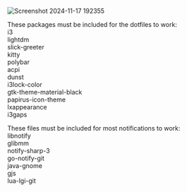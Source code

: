 
![Screenshot 2024-11-17 192355](https://github.com/user-attachments/assets/e4a116ce-9556-4574-8e62-8e90cdaf707f)

These packages must be included for the dotfiles to work:\
i3\
lightdm\
slick-greeter\
kitty\
polybar\
acpi\
dunst\
i3lock-color\
gtk-theme-material-black\
papirus-icon-theme\
lxappearance\
i3gaps

These files must be included for most notifications to work:\
libnotify\
glibmm\
notify-sharp-3\
go-notify-git\
java-gnome\
gjs\
lua-lgi-git
